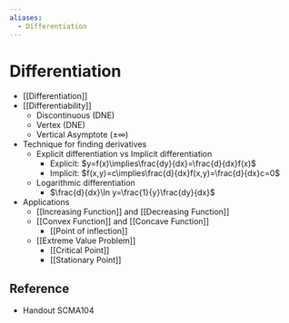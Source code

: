 ```yaml
---
aliases:
  - Differentiation
---
```


# Differentiation

- [[Differentiation]]
- [[Differentiability]]
	- Discontinuous (DNE)
	- Vertex (DNE)
	- Vertical Asymptote ($\pm\infty$)
- Technique for finding derivatives
	- Explicit differentiation vs Implicit differentiation
		- Explicit: $y=f(x)\implies\frac{dy}{dx}=\frac{d}{dx}f(x)$
		- Implicit: $f(x,y)=c\implies\frac{d}{dx}f(x,y)=\frac{d}{dx}c=0$
	- Logarithmic differentiation
		- $\frac{d}{dx}\ln y=\frac{1}{y}\frac{dy}{dx}$
- Applications
	- [[Increasing Function]] and [[Decreasing Function]]
	- [[Convex Function]] and [[Concave Function]]
		- [[Point of inflection]]
	- [[Extreme Value Problem]]
		- [[Critical Point]]
		- [[Stationary Point]]

## Reference

- Handout SCMA104
